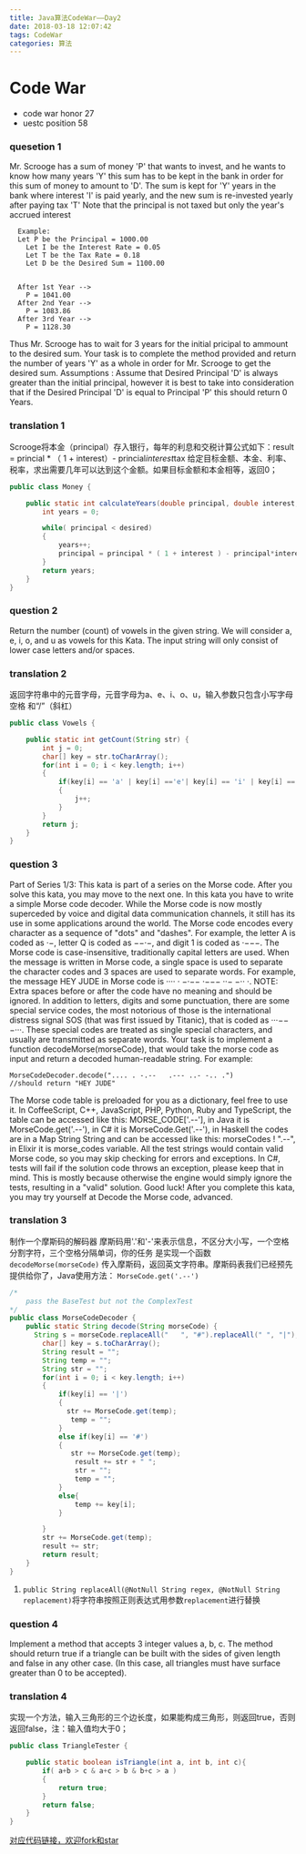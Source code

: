```yaml
---
title: Java算法CodeWar——Day2
date: 2018-03-18 12:07:42
tags: CodeWar
categories: 算法
---
```


# Code War

- code war honor 27  
- uestc position 58
 
### quesetion 1

Mr. Scrooge has a sum of money 'P' that wants to invest, and he wants to know how many years 'Y' this sum has to be kept in the bank in order for this sum of money to amount to 'D'.
The sum is kept for 'Y' years in the bank where interest 'I' is paid yearly, and the new sum is re-invested yearly after paying tax 'T'
Note that the principal is not taxed but only the year's accrued interest

      Example:
      Let P be the Principal = 1000.00      
        Let I be the Interest Rate = 0.05      
        Let T be the Tax Rate = 0.18      
        Let D be the Desired Sum = 1100.00
      
      
      After 1st Year -->
        P = 1041.00
      After 2nd Year -->
        P = 1083.86
      After 3rd Year -->
        P = 1128.30
Thus Mr. Scrooge has to wait for 3 years for the initial pricipal to ammount to the desired sum.
Your task is to complete the method provided and return the number of years 'Y' as a whole in order for Mr. Scrooge to get the desired sum.
Assumptions : Assume that Desired Principal 'D' is always greater than the initial principal, however it is best to take into consideration that if the Desired Principal 'D' is equal to Principal 'P' this should return 0 Years.

### translation 1

Scrooge将本金（principal）存入银行，每年的利息和交税计算公式如下：result = princial * （ 1 + interest）- princial*interest*tax
给定目标金额、本金、利率、税率，求出需要几年可以达到这个金额。如果目标金额和本金相等，返回0；

```Java
public class Money {

    public static int calculateYears(double principal, double interest,  double tax, double desired) {
        int years = 0;

        while( principal < desired)
        {
            years++;
            principal = principal * ( 1 + interest ) - principal*interest*tax;
        }
        return years;
    }
}
```

### question 2

Return the number (count) of vowels in the given string.
We will consider a, e, i, o, and u as vowels for this Kata.
The input string will only consist of lower case letters and/or spaces.

### translation 2

返回字符串中的元音字母，元音字母为a、e、i、o、u，输入参数只包含小写字母 空格 和“/”（斜杠）

```Java
public class Vowels {

    public static int getCount(String str) {
        int j = 0;
        char[] key = str.toCharArray();
        for(int i = 0; i < key.length; i++)
        {
            if(key[i] == 'a' | key[i] =='e'| key[i] == 'i' | key[i] == 'o' | key[i] == 'u')
            {
                j++;
            }
        }
        return j;
    }
}
```

### question 3

Part of Series 1/3: This kata is part of a series on the Morse code. After you solve this kata, you may move to the next one.
In this kata you have to write a simple Morse code decoder. While the Morse code is now mostly superceded by voice and digital data communication channels, it still has its use in some applications around the world.
The Morse code encodes every character as a sequence of "dots" and "dashes". For example, the letter A is coded as ·−, letter Q is coded as −−·−, and digit 1 is coded as ·−−−. The Morse code is case-insensitive, traditionally capital letters are used. When the message is written in Morse code, a single space is used to separate the character codes and 3 spaces are used to separate words. For example, the message HEY JUDE in Morse code is ···· · −·−−   ·−−− ··− −·· ·.
NOTE: Extra spaces before or after the code have no meaning and should be ignored.
In addition to letters, digits and some punctuation, there are some special service codes, the most notorious of those is the international distress signal SOS (that was first issued by Titanic), that is coded as ···−−−···. These special codes are treated as single special characters, and usually are transmitted as separate words.
Your task is to implement a function decodeMorse(morseCode), that would take the morse code as input and return a decoded human-readable string.
For example:

    MorseCodeDecoder.decode(".... . -.--   .--- ..- -.. .")
    //should return "HEY JUDE"
The Morse code table is preloaded for you as a dictionary, feel free to use it. In CoffeeScript, C++, JavaScript, PHP, Python, Ruby and TypeScript, the table can be accessed like this: MORSE_CODE['.--'], in Java it is MorseCode.get('.--'), in C# it is MorseCode.Get('.--'), in Haskell the codes are in a Map String String and can be accessed like this: morseCodes ! ".--", in Elixir it is morse_codes variable.
All the test strings would contain valid Morse code, so you may skip checking for errors and exceptions. In C#, tests will fail if the solution code throws an exception, please keep that in mind. This is mostly because otherwise the engine would simply ignore the tests, resulting in a "valid" solution.
Good luck!
After you complete this kata, you may try yourself at Decode the Morse code, advanced.

### translation 3

制作一个摩斯码的解码器
摩斯码用'.'和'-'来表示信息，不区分大小写，一个空格分割字符，三个空格分隔单词，你的任务
是实现一个函数`decodeMorse(morseCode)` 传入摩斯码，返回英文字符串。摩斯码表我们已经预先提供给你了，Java使用方法： `MorseCode.get('.--')`

```Java
/*
    pass the BaseTest but not the ComplexTest 
*/
public class MorseCodeDecoder {
    public static String decode(String morseCode) {
      String s = morseCode.replaceAll("   ", "#").replaceAll(" ", "|");
        char[] key = s.toCharArray();
        String result = "";
        String temp = "";
        String str = "";
        for(int i = 0; i < key.length; i++)
        {
            if(key[i] == '|')
            {
              str += MorseCode.get(temp);
               temp = "";
            }
            else if(key[i] == '#')
            {
               str += MorseCode.get(temp);
                result += str + " ";
                str = "";
                temp = "";
            }
            else{
                temp += key[i];
            }

        }
        str += MorseCode.get(temp);
        result += str;
        return result;
    }
}
```

1. `public String replaceAll(@NotNull String regex, @NotNull String replacement)`将字符串按照正则表达式用参数`replacement`进行替换


### question 4

Implement a method that accepts 3 integer values a, b, c. The method should return true if a triangle can be built with the sides of given length and false in any other case.
(In this case, all triangles must have surface greater than 0 to be accepted).

### translation 4

实现一个方法，输入三角形的三个边长度，如果能构成三角形，则返回true，否则返回false，注：输入值均大于0；

```Java
public class TriangleTester {

    public static boolean isTriangle(int a, int b, int c){
        if( a+b > c & a+c > b & b+c > a )
        {
            return true;
        }
        return false;
    }
}
```

[对应代码链接，欢迎fork和star](https://github.com/lizheng3401/CodeWar)
